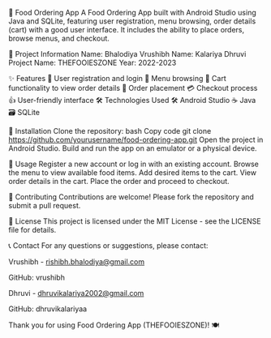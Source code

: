 🍔 Food Ordering App
A Food Ordering App built with Android Studio using Java and SQLite, featuring user registration, menu browsing, order details (cart) with a good user interface. It includes the ability to place orders, browse menus, and checkout.

📝 Project Information
Name: Bhalodiya Vrushibh
Name: Kalariya Dhruvi
Project Name: THEFOOIESZONE
Year: 2022-2023

✨ Features
👤 User registration and login
📜 Menu browsing
🛒 Cart functionality to view order details
📝 Order placement
💳 Checkout process
👍 User-friendly interface
🛠️ Technologies Used
🛠️ Android Studio
☕ Java
🗃️ SQLite

🚀 Installation
Clone the repository:
bash
Copy code
git clone https://github.com/yourusername/food-ordering-app.git
Open the project in Android Studio.
Build and run the app on an emulator or a physical device.

📖 Usage
Register a new account or log in with an existing account.
Browse the menu to view available food items.
Add desired items to the cart.
View order details in the cart.
Place the order and proceed to checkout.

🤝 Contributing
Contributions are welcome! Please fork the repository and submit a pull request.

📜 License
This project is licensed under the MIT License - see the LICENSE file for details.

📞 Contact
For any questions or suggestions, please contact:

Vrushibh - rishibh.bhalodiya@gmail.com

GitHub: vrushibh

Dhruvi - dhruvikalariya2002@gmail.com

GitHub: dhruvikalariyaa



Thank you for using Food Ordering App (THEFOOIESZONE)! 🍽️


